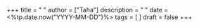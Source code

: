 +++
title = " "
author = ["Taha"]
description = " "
date = <%tp.date.now("YYYY-MM-DD")%>
tags = [ ]
draft = false
+++

# 